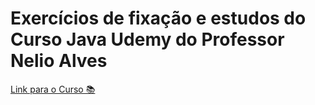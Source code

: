 # Exercícios de fixação e estudos do Curso Java Udemy do Professor Nelio Alves

[Link para o Curso 📚](https://www.udemy.com/share/1013hw3@VfWz_MFBoA07VKXXpkfOVG7ghgo5FDjhZBY3Y5jjyy1eLznZ2rNQGJvsvuicBcLJ/)
